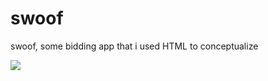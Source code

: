 # swoof
swoof, some bidding app that i used HTML to conceptualize

![](https://i.imgur.com/Fga1e9e.png)
